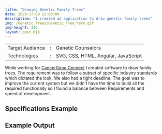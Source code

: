 ```yaml
---
title: "Drawing Genetic Family Trees"
date: 2020-17-09 12:00:00
description: "I created an application to draw genetic family trees"
img: /Genetic_Trees/Genetic_Tree_hero.gif
img-height: 316
layout: post.njk
---
```


<table>
  <tr>
    <td>Target Audience</td>
    <td>:</td>
    <td>Genetic Counselors</td>
  </tr>
  <tr>
    <td>Technologies</td>
    <td>:</td>
    <td>SVG, CSS, HTML, Angular, JavaScript</td>
  </tr>
</table>

<p>
  While working for <a href="http://cagene.com" target="_blank">CancerGene Connect</a> I created software to draw family trees.
  The requirement was to follow a subset of specific industry standards which
  dictated the look. We also had a tight deadline. The goal was to improve the
  current system but we didn't have the time to build all the required
  functionaity so I found a balance between Requirements and speed of
  development.
</p>

<h2>Specifications Example</h2>
<amp-img layout="intrinsic" width="982" height="872" src="Genetic_Tree_Standards.gif"></amp-img>
<h2>Example Output</h2>
<amp-img layout="intrinsic" width="1355" height="1014" src="Genetic_Tree.png"></amp-img>

